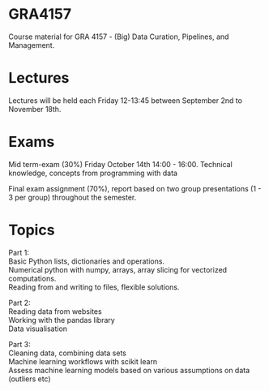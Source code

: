 # GRA4157
Course material for  GRA 4157 - (Big) Data Curation, Pipelines, and Management.

# Lectures
Lectures will be held each Friday 12-13:45 between September 2nd to November 18th.

# Exams
Mid term-exam (30%) Friday October 14th 14:00 - 16:00. Technical knowledge, concepts from programming with data

Final exam assignment (70%), report based on two group presentations (1 - 3 per group) throughout the semester.

# Topics
Part 1:   
Basic Python lists, dictionaries and operations.   
Numerical python with numpy, arrays, array slicing for vectorized computations.   
Reading from and writing to files, flexible solutions.  

Part 2:   
Reading data from websites  
Working with the pandas library  
Data visualisation  

Part 3:  
Cleaning data, combining data sets  
Machine learning workflows with scikit learn  
Assess machine learning models based on various assumptions on data (outliers etc)

